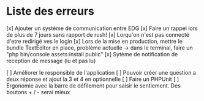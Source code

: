 # Liste des erreurs

[x] Ajouter un système de communication entre EDG
[x] Faire un rappel lors de plus de 7 jours sans rapport de rush!
[x] Lorqu'on n'est pas connecté d'etre redirigé ves le login
[x] Lors de la mise en production, mettre le bundle TextEditor en place, problème actuelle -> dans le terminal, faire un "php bin/console assets:install public"
[x] Sytème de notification de reception de message (lu et pas lu)

[ ] Améliorer le responsible de l'application
[ ] Pouvoir créer une question a deux réponse et ajout la 3 et 4 en optionnelle
[ ] Faire un PHPUnit
[ ] Ergonomie avec la barre de défilement pour saisir le sentiement. Des boutons + / - serai mieux